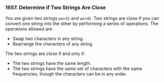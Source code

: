 ### 1657. Determine if Two Strings Are Close

You are given two strings `word1` and `word2`. Two strings are close if you can convert one string into the other by performing a series of operations. The operations allowed are:

* Swap two characters in any string.
* Rearrange the characters of any string.

The two strings are close if and only if:

* The two strings have the same length.
* The two strings have the same set of characters with the same frequencies, though the characters can be in any order.
